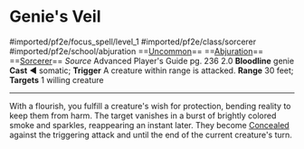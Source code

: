 # Genie's Veil
#imported/pf2e/focus_spell/level_1 #imported/pf2e/class/sorcerer #imported/pf2e/school/abjuration 
==[Uncommon](uncommon.md)== ==[Abjuration](abjuration.md)== ==[Sorcerer](rules/traits/sorcerer.md)==
*Source* Advanced Player's Guide pg. 236 2.0
**Bloodline** genie
**Cast** ◄ somatic; **Trigger** A creature within range is attacked.
**Range** 30 feet; **Targets** 1 willing creature

---
With a flourish, you fulfill a creature's wish for protection, bending reality to keep them from harm. The target vanishes in a burst of brightly colored smoke and sparkles, reappearing an instant later. They become [Concealed](../../../Conditions/Concealed.md) against the triggering attack and until the end of the current creature's turn.